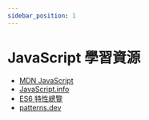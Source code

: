 ```yaml
---
sidebar_position: 1
---
```


# JavaScript 學習資源

- [MDN JavaScript ](https://developer.mozilla.org/zh-TW/docs/Web/JavaScript)
- [JavaScript.info](https://javascript.info/)
- [ES6 特性總覽](https://es6.ruanyifeng.com/)
- [patterns.dev](https://www.patterns.dev/)

